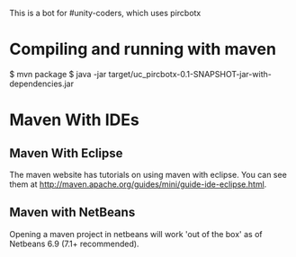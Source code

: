 This is a bot for #unity-coders, which uses pircbotx

# Compiling and running with maven
$ mvn package
$ java -jar target/uc_pircbotx-0.1-SNAPSHOT-jar-with-dependencies.jar 

# Maven With IDEs
## Maven With Eclipse
The maven website has tutorials on using maven with eclipse. You can see them at http://maven.apache.org/guides/mini/guide-ide-eclipse.html.

## Maven with NetBeans
Opening a maven project in netbeans will work 'out of the box' as of Netbeans 6.9 (7.1+ recommended).

